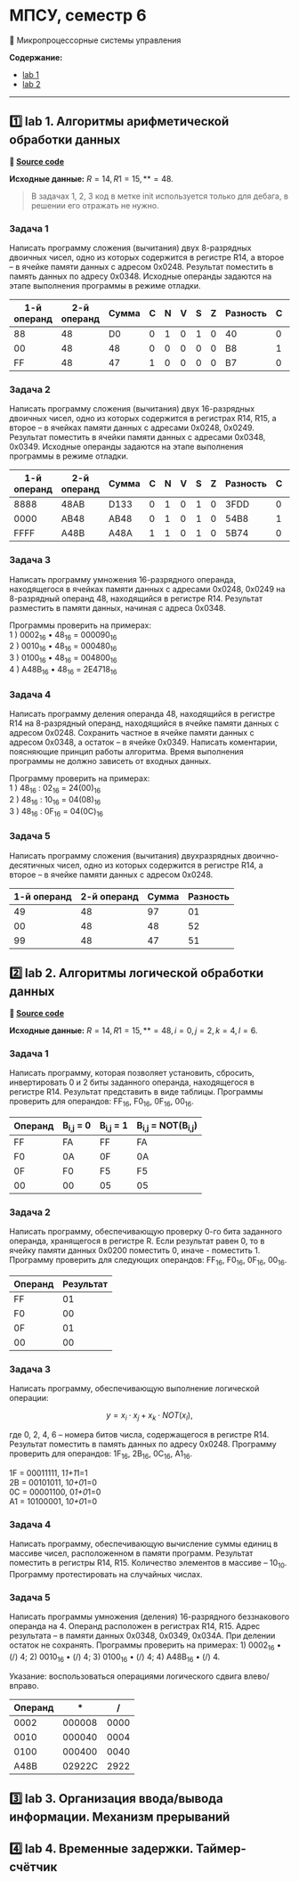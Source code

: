 # МПСУ, семестр 6

🔑 Микропроцессорные системы управления

**Содержание:**

- [lab 1](#1️⃣-lab-1-алгоритмы-арифметической-обработки-данных)
- [lab 2](#2️⃣-lab-2-алгоритмы-логической-обработки-данных)

<hr>

## 1️⃣ lab 1. Алгоритмы арифметической обработки данных

**🔗 [Source code](lab1/)**

**Исходные данные:** $` R = 14, R1 = 15, ** = 48 `$.

> В задачах 1, 2, 3 код в метке init используется только для дебага, в решении его отражать не нужно.

### Задача 1

Написать программу сложения (вычитания) двух 8-разрядных двоичных чисел, одно из которых содержится в регистре R14, а второе – в ячейке памяти данных с адресом 0x0248. Результат поместить в память данных по адресу 0x0348. Исходные операнды задаются на этапе выполнения программы в режиме отладки.

| 1-й операнд | 2-й операнд | Сумма | C | N | V | S | Z | Разность | C | N | V | S | Z |
|-            |-            |-      |-  |-  |-  |-  |-  |-         |-  |-  |-  |-  |-  |
| 88          | 48          | D0    | 0 | 1 | 0 | 1 | 0 | 40       | 0 | 0 | 1 | 1 | 0 |
| 00          | 48          | 48    | 0 | 0 | 0 | 0 | 0 | B8       | 1 | 1 | 0 | 1 | 0 |
| FF          | 48          | 47    | 1 | 0 | 0 | 0 | 0 | B7       | 0 | 1 | 0 | 1 | 0 |

### Задача 2

Написать программу сложения (вычитания) двух 16-разрядных двоичных чисел, одно из которых содержится в регистрах R14, R15, а второе – в ячейках памяти данных с адресами 0x0248, 0x0249. Результат поместить в ячейки памяти данных с адресами 0x0348, 0x0349. Исходные операнды задаются на этапе выполнения программы в режиме отладки.

| 1-й операнд | 2-й операнд | Сумма | C | N | V | S | Z | Разность | C | N | V | S | Z |
|-            |-            |-      |-  |-  |-  |-  |-  |-         |-  |-  |-  |-  |-  |
| 8888        | 48AB        | D133  | 0 | 1 | 0 | 1 | 0 | 3FDD     | 0 | 0 | 1 | 1 | 0 |
| 0000        | AB48        | AB48  | 0 | 1 | 0 | 1 | 0 | 54B8     | 1 | 0 | 0 | 0 | 0 |
| FFFF        | A48B        | A48A  | 1 | 1 | 0 | 1 | 0 | 5B74     | 0 | 0 | 0 | 0 | 0 |

### Задача 3

Написать программу умножения 16-разрядного операнда, находящегося в ячейках памяти данных с адресами 0x0248, 0x0249 на 8-разрядный операнд 48, находящийся в регистре R14. Результат разместить в памяти данных, начиная с адреса 0x0348.

Программы проверить на примерах:  
1 ) 0002<sub>16</sub> • 48<sub>16</sub> = 000090<sub>16</sub>  
2 ) 0010<sub>16</sub> • 48<sub>16</sub> = 000480<sub>16</sub>  
3 ) 0100<sub>16</sub> • 48<sub>16</sub> = 004800<sub>16</sub>  
4 ) А48В<sub>16</sub> • 48<sub>16</sub> = 2E4718<sub>16</sub>

### Задача 4

Написать программу деления операнда 48, находящийся в регистре R14 на 8-разрядный операнд, находящийся в ячейке памяти данных с адресом 0x0248. Сохранить частное в ячейке памяти данных с адресом 0x0348, а остаток – в ячейке 0x0349. Написать коментарии, поясняющие принцип работы алгоритма. Время выполнения программы не должно зависеть от входных данных.

Программу проверить на примерах:  
1 ) 48<sub>16</sub> : 02<sub>16</sub> = 24(00)<sub>16</sub>  
2 ) 48<sub>16</sub> : 10<sub>16</sub> = 04(08)<sub>16</sub>  
3 ) 48<sub>16</sub> : 0F<sub>16</sub> = 04(0С)<sub>16</sub>

### Задача 5

Написать программу сложения (вычитания) двухразрядных двоично-десятичных чисел, одно из которых содержится в регистре R14, а второе – в ячейке памяти данных с адресом 0x0248.

| 1-й операнд | 2-й операнд | Сумма | Разность |
|-            |-            |-      |-         |
| 49          | 48          | 97    | 01       |
| 00          | 48          | 48    | 52       |
| 99          | 48          | 47    | 51       |

## 2️⃣ lab 2. Алгоритмы логической обработки данных

**🔗 [Source code](lab2/)**

**Исходные данные:** $` R = 14, R1 = 15, ** = 48, i = 0, j = 2, k = 4, l = 6 `$.

### Задача 1

Написать программу, которая позволяет установить, сбросить, инвертировать 0 и 2 биты заданного операнда, находящегося в регистре R14. Результат представить в виде таблицы. Программы проверить для операндов: FF<sub>16</sub>, F0<sub>16</sub>, 0F<sub>16</sub>, 00<sub>16</sub>.

| Операнд | B<sub>i,j</sub> = 0 | B<sub>i,j</sub> = 1 | B<sub>i,j</sub> = NOT(B<sub>i,j</sub>) |
|-        |-                    |-                    |-                                       |
| FF      | FA                  | FF                  | FA                                     |
| F0      | 0A                  | 0F                  | 0A                                     |
| 0F      | F0                  | F5                  | F5                                     |
| 00      | 00                  | 05                  | 05                                     |

### Задача 2

Написать программу, обеспечивающую проверку 0-го бита заданного операнда, хранящегося в регистре R. Если результат равен 0, то в ячейку памяти данных 0x0200 поместить 0, иначе - поместить 1.
Программу проверить для следующих операндов: FF<sub>16</sub>, F0<sub>16</sub>, 0F<sub>16</sub>, 00<sub>16</sub>.

| Операнд | Результат |
| -       | -         |
| FF      | 01        |
| F0      | 00        |
| 0F      | 01        |
| 00      | 00        |

### Задача 3

Написать программу, обеспечивающую выполнение логической операции:

$$ y=x_{i} \cdot x_{j} + x_{k} \cdot NOT(x_{l}), $$

где 0, 2, 4, 6 – номера битов числа, содержащегося в регистре R14. Результат поместить в память данных по адресу 0x0248. Программу проверить для операндов: 1F<sub>16</sub>, 2B<sub>16</sub>, 0C<sub>16</sub>, A1<sub>16</sub>.

1F = 00011111, 1*1+1*1=1  
2B = 00101011, 1*0+0*1=0  
0C = 00001100, 0*1+0*1=0  
A1 = 10100001, 1*0+0*1=0

### Задача 4

Написать программу, обеспечивающую вычисление суммы единиц в массиве чисел, расположенном в памяти программ. Результат поместить в регистры R14, R15. Количество элементов в массиве – 10<sub>10</sub>. Программу протестировать на случайных числах.

### Задача 5

Написать программы умножения (деления) 16-разрядного беззнакового операнда на 4. Операнд расположен в регистрах R14, R15. Адрес результата – в памяти данных 0x0348, 0x0349, 0x034A. При делении остаток не сохранять. Программы проверить на примерах: 1) 0002<sub>16</sub> • (/) 4; 2) 0010<sub>16</sub> • (/) 4; 3) 0100<sub>16</sub> • (/) 4; 4) А48В<sub>16</sub> • (/) 4.

Указание: воспользоваться операциями логического сдвига влево/вправо.

| Операнд | *      | /    |
| -       | -      | -    |
| 0002    | 000008 | 0000 |
| 0010    | 000040 | 0004 |
| 0100    | 000400 | 0040 |
| A48B    | 02922C | 2922 |

## 3️⃣ lab 3. Организация ввода/вывода информации. Механизм прерываний

## 4️⃣ lab 4. Временные задержки. Таймер-счётчик